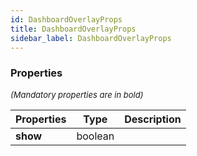 ```yaml
---
id: DashboardOverlayProps
title: DashboardOverlayProps
sidebar_label: DashboardOverlayProps
---
```




### Properties

<font size="2"><i>(Mandatory properties are in bold)</i></font>

| Properties | Type | Description |
| --------- | ---- | ----------- |
| **show** | boolean |  |
